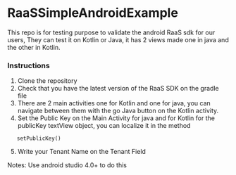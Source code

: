 # RaaSSimpleAndroidExample
This repo is for testing purpose to validate the android RaaS sdk for our users,
They can test it on Kotlin or Java, it has 2 views made one in java and the other in Kotlin.

### Instructions

1. Clone the repository
2. Check that you have the latest version of the RaaS SDK on the gradle file
3. There are 2 main activities one for Kotlin and one for java, you can navigate between them with the go Java button on the Kotlin activity.
4. Set the Public Key on the Main Activity for java and for Kotlin for the publicKey textView object, you can localize it in the method
```
   setPublicKey()
```
5. Write your Tenant Name on the Tenant Field


Notes: Use android studio 4.0+ to do this

